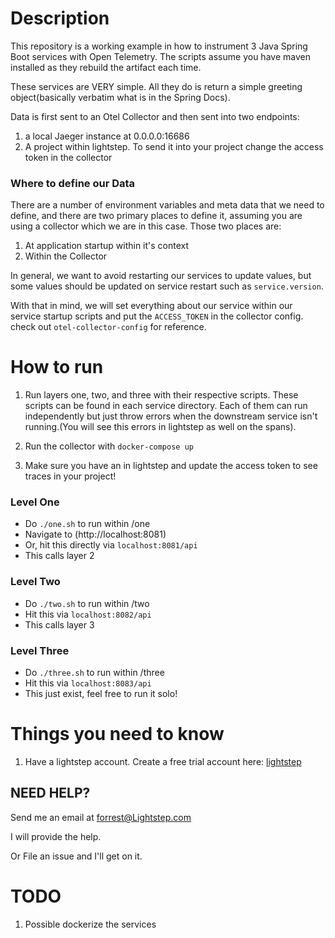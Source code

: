 # Description
This repository is a working example in how to instrument 3 Java Spring Boot services with Open Telemetry. The scripts assume you have maven installed as they rebuild the artifact each time. 

These services are VERY simple. All they do is return a simple greeting object(basically verbatim what is in the Spring Docs).

Data is first sent to an Otel Collector and then sent into two endpoints:
1) a local Jaeger instance at 0.0.0.0:16686
2) A project within lightstep. To send it into your project change the access token in the collector

### Where to define our Data
There are a number of environment variables and meta data that we need to define, and there are two primary places to define it, assuming you are using a collector which we are in this case. Those two places are:
1) At application startup within it's context
2) Within the Collector

In general, we want to avoid restarting our services to update values, but some values should be updated on service restart such as `service.version`.

With that in mind, we will set everything about our service within our service startup scripts and put the `ACCESS_TOKEN` in the collector config. check out `otel-collector-config` for reference.

# How to run
1) Run layers one, two, and three with their respective scripts. These scripts can be found in each service directory. Each of them can run independently but just throw errors when the downstream service isn't running.(You will see this errors in lightstep as well on the spans).

2) Run the collector with `docker-compose up`
3) Make sure you have an in lightstep and update the access token to see traces in your project!

### Level One
* Do `./one.sh` to run within /one
* Navigate to (http://localhost:8081)
* Or, hit this directly via `localhost:8081/api`
* This calls layer 2 

### Level Two
* Do `./two.sh` to run within /two
*  Hit this via `localhost:8082/api`
*  This calls layer 3 

### Level Three 
* Do `./three.sh` to run within /three
* Hit this via `localhost:8083/api`
* This just exist, feel free to run it solo!


# Things you need to know
1) Have a lightstep account. Create a free trial account here: [lightstep](https://go.lightstep.com/trial)


## NEED HELP?
Send me an email at forrest@Lightstep.com

I will provide the help.

Or File an issue and I'll get on it.

# TODO
1) Possible dockerize the services







